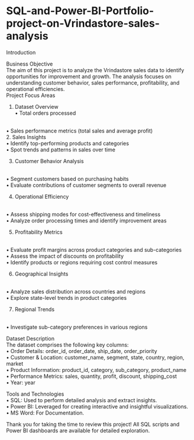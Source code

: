 # SQL-and-Power-BI-Portfolio-project-on-Vrindastore-sales-analysis

Introduction

Business Objective
<br>
The aim of this project is to analyze the Vrindastore sales data to identify opportunities for improvement and growth. The analysis focuses on understanding customer behavior, sales performance, profitability, and operational efficiencies.
<br>
Project Focus Areas
1. Dataset Overview
   <br>
•	Total orders processed
<br>
•	Sales performance metrics (total sales and average profit)
<br>
2. Sales Insights
<br>
•	Identify top-performing products and categories
<br>
•	Spot trends and patterns in sales over time

3. Customer Behavior Analysis
<br>
•	Segment customers based on purchasing habits
<br>
•	Evaluate contributions of customer segments to overall revenue

4. Operational Efficiency
<br>
•	Assess shipping modes for cost-effectiveness and timeliness
<br>
• Analyze order processing times and identify improvement areas

5. Profitability Metrics
<br>
•	Evaluate profit margins across product categories and sub-categories
<br>
•	Assess the impact of discounts on profitability
<br>
•	Identify products or regions requiring cost control measures

6. Geographical Insights
<br>
•	Analyze sales distribution across countries and regions
<br>
•	Explore state-level trends in product categories

7. Regional Trends
<br>
•	Investigate sub-category preferences in various regions



Dataset Description
<br>
The dataset comprises the following key columns:
<br>
•	Order Details: order_id, order_date, ship_date, order_priority
<br>
•	Customer & Location: customer_name, segment, state, country, region, market
<br>
•	Product Information: product_id, category, sub_category, product_name
<br>
•	Performance Metrics: sales, quantity, profit, discount, shipping_cost
<br>
•	Year: year

Tools and Technologies
<br>
•	SQL: Used to perform detailed analysis and extract insights.
<br>
•	Power BI: Leveraged for creating interactive and insightful visualizations.
<br>
•	MS Word: For Documentation.
<br>

Thank you for taking the time to review this project! All SQL scripts and Power BI dashboards are available for detailed exploration.









